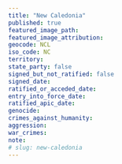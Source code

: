 ```yaml
---
title: "New Caledonia"
published: true
featured_image_path:
featured_image_attribution:
geocode: NCL
iso_code: NC
territory:
state_party: false
signed_but_not_ratified: false
signed_date:
ratified_or_acceded_date:
entry_into_force_date:
ratified_apic_date:
genocide:
crimes_against_humanity:
aggression:
war_crimes:
note:
# slug: new-caledonia
---
```


